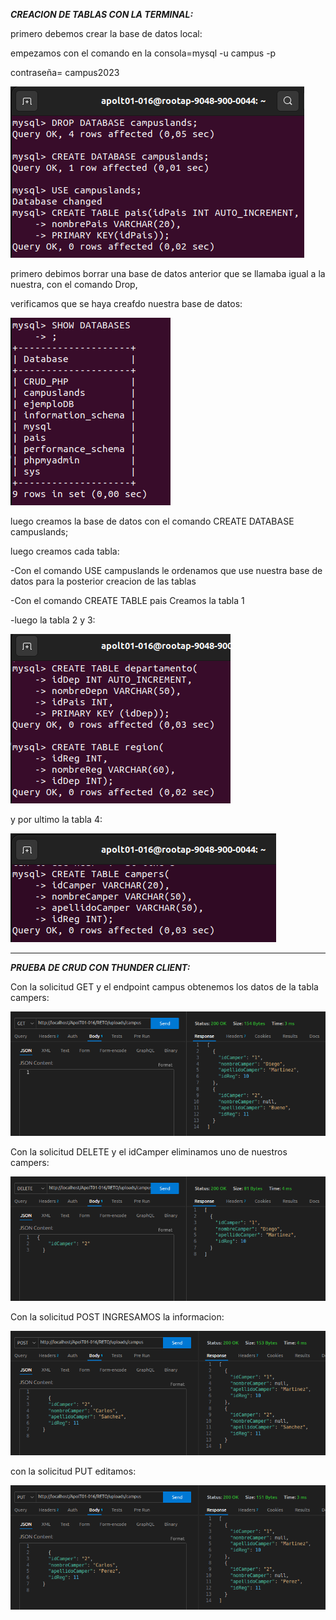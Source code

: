 ***CREACION DE TABLAS CON LA TERMINAL:***

primero debemos crear la base de datos local:

empezamos con el comando en la consola=mysql -u campus -p

contraseña= campus2023

![1687989369262](image/README/1687989369262.png)

primero debimos borrar una base de datos anterior que se llamaba igual a la nuestra, con el comando Drop,

verificamos que se haya creafdo nuestra base de datos:

![1687989648725](image/README/1687989648725.png)

luego creamos la base de datos con el comando CREATE DATABASE campuslands;

luego creamos cada tabla:

-Con el comando USE campuslands le ordenamos que use nuestra base de datos para la posterior creacion de las tablas

-Con el comando CREATE TABLE pais Creamos la tabla 1

-luego la tabla 2 y 3:

![1687989766372](image/README/1687989766372.png)

y por ultimo la tabla 4:

![1687989824103](image/README/1687989824103.png)

__________________________________________________________________________________________________________________________________

***PRUEBA DE CRUD CON THUNDER CLIENT:***

Con la solicitud GET y el endpoint campus obtenemos los datos de la tabla campers:

![1687990450713](image/README/1687990450713.png)

Con la solicitud DELETE y el idCamper eliminamos uno de nuestros campers:

![1687990535781](image/README/1687990535781.png)

Con la solicitud POST INGRESAMOS la informacion:

![1687991790062](image/README/1687991790062.png)

con la solicitud PUT editamos:

![1687991859807](image/README/1687991859807.png)
